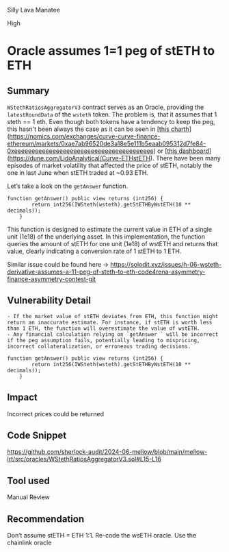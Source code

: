 Silly Lava Manatee

High

# Oracle assumes 1=1 peg of stETH to ETH

## Summary
`WStethRatiosAggregatorV3` contract serves as an Oracle, providing the `latestRoundData` of the `wsteth` token. The problem is, that it assumes that 1 steth == 1 eth. Even though both tokens have a tendency to keep the peg, this hasn't been always the case as it can be seen in [[this charth](https://nomics.com/exchanges/curve-curve-finance-ethereum/markets/0xae7ab96520de3a18e5e111b5eaab095312d7fe84-0xeeeeeeeeeeeeeeeeeeeeeeeeeeeeeeeeeeeeeeee)](https://nomics.com/exchanges/curve-curve-finance-ethereum/markets/0xae7ab96520de3a18e5e111b5eaab095312d7fe84-0xeeeeeeeeeeeeeeeeeeeeeeeeeeeeeeeeeeeeeeee) or [[this dashboard](https://dune.com/LidoAnalytical/Curve-ETHstETH)](https://dune.com/LidoAnalytical/Curve-ETHstETH). There have been many episodes of market volatility that affected the price of stETH, notably the one in last June when stETH traded at ~0.93 ETH.

Let’s take a look on the `getAnswer` function.

```solidity
function getAnswer() public view returns (int256) {
        return int256(IWSteth(wsteth).getStETHByWstETH(10 ** decimals));
    }
```

This function is designed to estimate the current value in ETH of a single unit (1e18) of the underlying asset. In this implementation, the function queries the amount of stETH for one unit (1e18) of wstETH and returns that value, clearly indicating a conversion rate of 1 stETH to 1 ETH.

Similar issue could be found here → https://solodit.xyz/issues/h-06-wsteth-derivative-assumes-a-11-peg-of-steth-to-eth-code4rena-asymmetry-finance-asymmetry-contest-git

## Vulnerability Detail
    - If the market value of stETH deviates from ETH, this function might return an inaccurate estimate. For instance, if stETH is worth less than 1 ETH, the function will overestimate the value of wstETH.
    - Any financial calculation relying on `getAnswer ` will be incorrect if the peg assumption fails, potentially leading to mispricing, incorrect collateralization, or erroneous trading decisions.

```solidity
function getAnswer() public view returns (int256) {
        return int256(IWSteth(wsteth).getStETHByWstETH(10 ** decimals));
    }
```

## Impact
Incorrect prices could be returned

## Code Snippet
https://github.com/sherlock-audit/2024-06-mellow/blob/main/mellow-lrt/src/oracles/WStethRatiosAggregatorV3.sol#L15-L16

## Tool used
Manual Review

## Recommendation
Don’t assume stETH = ETH 1:1. Re-code the wsETH oracle. Use the chainlink oracle
